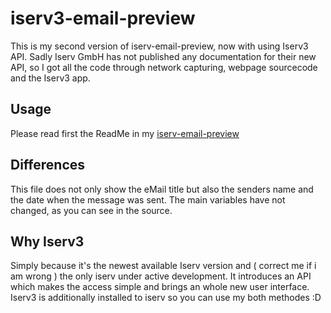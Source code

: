 # iserv3-email-preview
This is my second version of iserv-email-preview, now with using Iserv3 API. Sadly Iserv GmbH has not published any documentation for their new API, so I got all the code through network capturing, webpage sourcecode and the Iserv3 app.


Usage
-----
Please read first the ReadMe in my [iserv-email-preview](https://github.com/WuerfelDev/iserv-email-preview)


Differences
-----------
This file does not only show the eMail title but also the senders name and the date when the message was sent. The main variables have not changed, as you can see in the source.

Why Iserv3
----------
Simply because it's the newest available Iserv version and ( correct me if i am wrong ) the only iserv under active development. It introduces an API which makes the access simple and brings an whole new user interface. Iserv3 is additionally installed to iserv so you can use my both methodes :D
